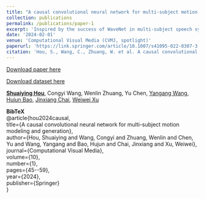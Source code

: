 ```yaml
---
title: "A causal convolutional neural network for multi-subject motion modeling and generation"
collection: publications
permalink: /publications/paper-1
excerpt: 'Inspired by the success of WaveNet in multi-subject speech synthesis, we propose a novel neural network based on causal convolutions for multi-subject motion modeling and generation. The network can capture the intrinsic characteristics of the motion of different subjects, such as the influence of skeleton scale variation on motion style. Moreover, after fine-tuning the network using a small motion dataset for a novel skeleton that is not included in the training dataset, it is able to synthesize high-quality motions with a personalized style for the novel skeleton. The experimental results demonstrate that our network can model the intrinsic characteristics of motions well and can be applied to various motion modeling and synthesis tasks.'
date: '2024-02-01'
venue: 'Computational Visual Media (CVMJ, spotlight)'
paperurl: 'https://link.springer.com/article/10.1007/s41095-022-0307-3'
citation: 'Hou, S., Wang, C., Zhuang, W. et al. A causal convolutional neural network for multi-subject motion modeling and generation. Comp. Visual Media 10, 45–59 (2024). https://doi.org/10.1007/s41095-022-0307-3'
---
```


[Download paper here](https://link.springer.com/article/10.1007/s41095-022-0307-3)

[Download dataset here](https://drive.google.com/file/d/1QcnI4YfDWUCwP1VRQ09UnrtU8UJOKdna/view?usp=sharing)

[**Shuaiying Hou**](https://houericsy.github.io/ShuaiyingHou/), Congyi Wang, Wenlin Zhuang, Yu Chen, [Yangang Wang](https://www.yangangwang.com/), [Hujun Bao](http://www.cad.zju.edu.cn/home/bao/), [Jinxiang Chai](https://scholar.google.com/citations?user=OcN1_gwAAAAJ&hl=zh-CN), [Weiwei Xu](http://www.cad.zju.edu.cn/home/weiweixu/weiweixu_en.htm)


**BibTeX**\
@article{hou2024causal,\
  title={A causal convolutional neural network for multi-subject motion modeling and generation},\
  author={Hou, Shuaiying and Wang, Congyi and Zhuang, Wenlin and Chen, Yu and Wang, Yangang and Bao, Hujun and Chai, Jinxiang and Xu, Weiwei},\
  journal={Computational Visual Media},\
  volume={10},\
  number={1},\
  pages={45--59},\
  year={2024},\
  publisher={Springer}\
}
